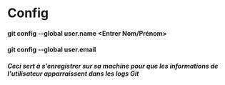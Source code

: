 # Config

#### git config --global user.name <Entrer Nom/Prénom>
#### git config --global user.email <Entrer email>

##### Ceci sert à s'enregistrer sur sa machine pour que les informations de l'utilisateur apparraissent dans les logs Git